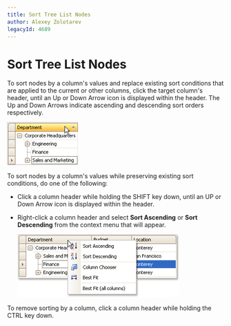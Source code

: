 ```yaml
---
title: Sort Tree List Nodes
author: Alexey Zolotarev
legacyId: 4689
---
```

# Sort Tree List Nodes
To sort nodes by a column's values and replace existing sort conditions that are applied to the current or other columns, click the target column's header, until an Up or Down Arrow icon is displayed within the header. The Up and Down Arrows indicate ascending and descending sort orders respectively.

![EU_XtraTreeList_Column_SortAscendingIcon](../../../images/img7709.png)

To sort nodes by a column's values while preserving existing sort conditions, do one of the following:
* Click a column header while holding the SHIFT key down, until an UP or Down Arrow icon is displayed within the header.
* Right-click a column header and select **Sort Ascending** or **Sort Descending** from the context menu that will appear.
	
	![EU_XtraTreeList_Column_Menu](../../../images/img7670.png)

To remove sorting by a column, click a column header while holding the CTRL key down.
